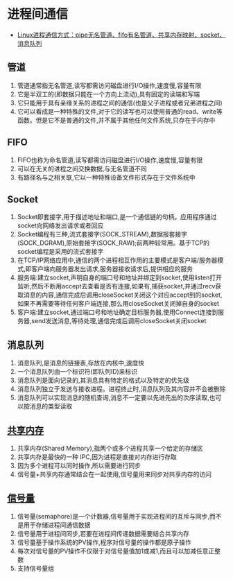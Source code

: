 # 进程间通信
* [Linux进程通信方式：pipe无名管道、fifo有名管道、共享内存映射、socket、消息队列](https://zhuanlan.zhihu.com/p/57454565)

## 管道
1. 管道通常指无名管道,读写都需访问磁盘进行I/O操作,速度慢,容量有限  
1. 它是半双工的(即数据只能在一个方向上流动),具有固定的读端和写端
1. 它只能用于具有亲缘关系的进程之间的通信(也是父子进程或者兄弟进程之间)  
1. 它可以看成是一种特殊的文件,对于它的读写也可以使用普通的read、write等函数。但是它不是普通的文件,并不属于其他任何文件系统,只存在于内存中  

## FIFO
1. FIFO也称为命名管道,读写都需访问磁盘进行I/O操作,速度慢,容量有限  
1. 可以在无关的进程之间交换数据,与无名管道不同  
1. 有路径名与之相关联,它以一种特殊设备文件形式存在于文件系统中  

## Socket
1. Socket即套接字,用于描述地址和端口,是一个通信链的句柄。应用程序通过socket向网络发出请求或者回应  
1. Socket编程有三种,流式套接字(SOCK_STREAM),数据报套接字(SOCK_DGRAM),原始套接字(SOCK_RAW);前两种较常用。基于TCP的socket编程是采用的流式套接字  
1. 在TCP/IP网络应用中,通信的两个进程相互作用的主要模式是客户端/服务器模式,即客户端向服务器发出请求,服务器接收请求后,提供相应的服务  
1. 服务端:建立socket,声明自身的端口号和地址并绑定到socket,使用listen打开监听,然后不断用accept去查看是否有连接,如果有,捕获socket,并通过recv获取消息的内容,通信完成后调用closeSocket关闭这个对应accept到的socket,如果不再需要等待任何客户端连接,那么用closeSocket关闭掉自身的socket  
1. 客户端:建立socket,通过端口号和地址确定目标服务器,使用Connect连接到服务器,send发送消息,等待处理,通信完成后调用closeSocket关闭socket  

## 消息队列
1. 消息队列,是消息的链接表,存放在内核中,速度快  
1. 一个消息队列由一个标识符(即队列ID)来标识  
1. 消息队列是面向记录的,其消息具有特定的格式以及特定的优先级  
1. 消息队列独立于发送与接收进程。进程终止时,消息队列及其内容并不会被删除  
1. 消息队列可以实现消息的随机查询,消息不一定要以先进先出的次序读取,也可以按消息的类型读取  

## [共享内存](https://cpp.wangyaqi.cn/#/kb/ipc/sharememory)
1. 共享内存(Shared Memory),指两个或多个进程共享一个给定的存储区  
1. 共享内存是最快的一种 IPC,因为进程是直接对内存进行存取  
1. 因为多个进程可以同时操作,所以需要进行同步  
1. 信号量+共享内存通常结合在一起使用,信号量用来同步对共享内存的访问  

## [信号量](https://cpp.wangyaqi.cn/#/kb/ipc/semaphore)
1. 信号量(semaphore)是一个计数器,信号量用于实现进程间的互斥与同步,而不是用于存储进程间通信数据  
1. 信号量用于进程间同步,若要在进程间传递数据需要结合共享内存  
1. 信号量基于操作系统的PV操作,程序对信号量的操作都是原子操作  
1. 每次对信号量的PV操作不仅限于对信号量值加1或减1,而且可以加减任意正整数  
1. 支持信号量组  
